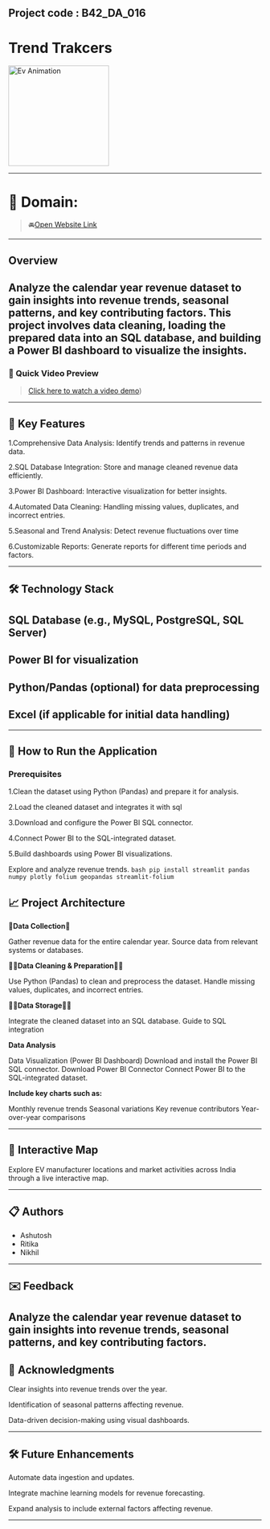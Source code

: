 ## Project code : B42_DA_016 ##
#  Trend Trakcers

<img src="Images/Ev_animation.gif" alt="Ev Animation" width='200'>

---

# 🚀 Domain: 
>🚘[Open Website Link](https://b41da004analytics-aces-jyocqvphdfyov8fij7xspz.streamlit.app/)

---

## Overview

Analyze the calendar year revenue dataset to gain insights into revenue trends, seasonal patterns, and key contributing factors. This project involves data cleaning, loading the prepared data into an SQL database, and building a Power BI dashboard to visualize the insights.
---

### 🎥 Quick Video Preview
>[Click here to watch a video demo](https://youtu.be/cQyyRON5OTw))

---

## 📌 Key Features

 1.Comprehensive Data Analysis: Identify trends and patterns in revenue data.
 
 2.SQL Database Integration: Store and manage cleaned revenue data efficiently.
 
 3.Power BI Dashboard: Interactive visualization for better insights.
 
 4.Automated Data Cleaning: Handling missing values, duplicates, and incorrect entries.

 5.Seasonal and Trend Analysis: Detect revenue fluctuations over time
 
 6.Customizable Reports: Generate reports for different time periods and factors.

---

## 🛠 Technology Stack

## SQL Database (e.g., MySQL, PostgreSQL, SQL Server)

## Power BI for visualization

## Python/Pandas (optional) for data preprocessing

## Excel (if applicable for initial data handling)
---

## 🚀 How to Run the Application

### **Prerequisites**
1.Clean the dataset using Python (Pandas) and prepare it for analysis.

2.Load the cleaned dataset and integrates it with sql


3.Download and configure the Power BI SQL connector.

4.Connect Power BI to the SQL-integrated dataset.

5.Build dashboards using Power BI visualizations.

Explore and analyze revenue trends.
    ```bash
    pip install streamlit pandas numpy plotly folium geopandas streamlit-folium
    ```


## 📈 Project Architecture

🤖**Data Collection**🤖

Gather revenue data for the entire calendar year.
Source data from relevant systems or databases.

👩‍💻**Data Cleaning & Preparation**👩‍💻

Use Python (Pandas) to clean and preprocess the dataset.
Handle missing values, duplicates, and incorrect entries.

👨‍💻**Data Storage**👨‍💻

Integrate the cleaned dataset into an SQL database.
Guide to SQL integration

**Data Analysis**

Data Visualization (Power BI Dashboard)
Download and install the Power BI SQL connector.
Download Power BI Connector
Connect Power BI to the SQL-integrated dataset.

**Include key charts such as:**

Monthly revenue trends
Seasonal variations
Key revenue contributors
Year-over-year comparisons

---

## 📍 Interactive Map
Explore EV manufacturer locations and market activities across India through a live interactive map.


---

## 📋 Authors
- Ashutosh
- Ritika
- Nikhil

---

## ✉️ Feedback
Analyze the calendar year revenue dataset to gain insights into revenue trends, seasonal patterns, and key contributing factors.
---

## 🤝 Acknowledgments
Clear insights into revenue trends over the year.

Identification of seasonal patterns affecting revenue.

Data-driven decision-making using visual dashboards.

---



## 🛠 Future Enhancements
Automate data ingestion and updates.

Integrate machine learning models for revenue forecasting.

Expand analysis to include external factors affecting revenue.



---




